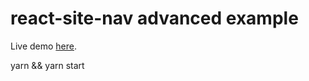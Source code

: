 # react-site-nav advanced example

Live demo [here](https://react-site-nav.now.sh).

yarn && yarn start

